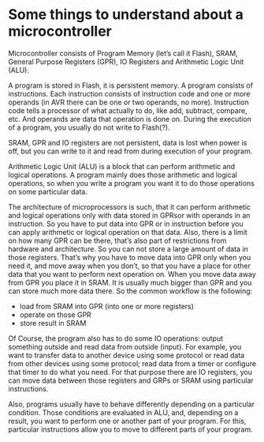 # Some things to understand about a microcontroller
Microcontroller consists of Program Memory (let’s call it Flash), SRAM, General Purpose Registers (GPR), IO Registers and Arithmetic Logic Unit (ALU).

A program is stored in Flash, it is persistent memory. A program consists of instructions. Each instruction consists of instruction code and one or more operands (in AVR there can be one or two operands, no more). Instruction code tells a processor of what actually to do, like add, subtract, compare, etc. And operands are data that operation is done on. During the execution of a program, you usually do not write to Flash(?).

SRAM, GPR and IO registers are not persistent, data is lost when power is off, but you can write to it and read from during execution of your program.

Arithmetic Logic Unit (ALU) is a block that can perform arithmetic and logical operations.
A program mainly does those arithmetic and logical operations, so when you write a program you want it to do those operations on some particular data.

The architecture of microprocessors is such, that it can perform arithmetic and logical operations only with data stored in GPRsor with operands in an instruction. So you have to put data into GPR or in instruction before you can apply arithmetic or logical operation on that data.
Also, there is a limit on how many GPR can be there, that’s also part of restrictions from hardware and architecture. So you can not store a large amount of data in those registers. That’s why you have to move data into GPR only when you need it, and move away when you don’t, so that you have a place for other data that you want to perform next operation on. 
When you move data away from GPR you place it in SRAM. It is usually much bigger than GPR and you can store much more data there. So the common workflow is the following:
* load from SRAM into GPR (into one or more registers)
* operate on those GPR
* store result in SRAM

Of Course, the program also has to do some IO operations: output something outside and read data from outside (input). For example, you want to transfer data to another device using some protocol or read data from other devices using some protocol; read data from a timer or configure that timer to do what you need. For that purpose there are IO registers, you can move data between those registers and GRPs or SRAM using particular instructions.

Also, programs usually have to behave differently depending on a particular condition. Those conditions are evaluated in ALU, and, depending on a result, you want to perform one or another part of your program. For this, particular instructions allow you to move to different parts of your program.
